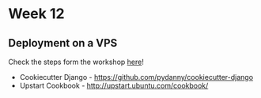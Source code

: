 # Week 12

## Deployment on a VPS
Check the steps form the workshop [here](provision.md)!

* Cookiecutter Django - <https://github.com/pydanny/cookiecutter-django> 
* Upstart Cookbook - <http://upstart.ubuntu.com/cookbook/>
